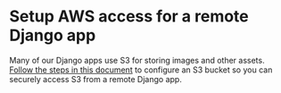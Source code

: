 # Setup AWS access for a remote Django app
Many of our Django apps use S3 for storing images and other assets. [Follow the steps in this document](https://docs.google.com/document/d/1IzP3zfbr6-zYNtzWuMs4t3AVdSfi-LtXfXR0hszez94/edit?usp=sharing) to configure an S3 bucket so you can securely access S3 from a remote Django app.